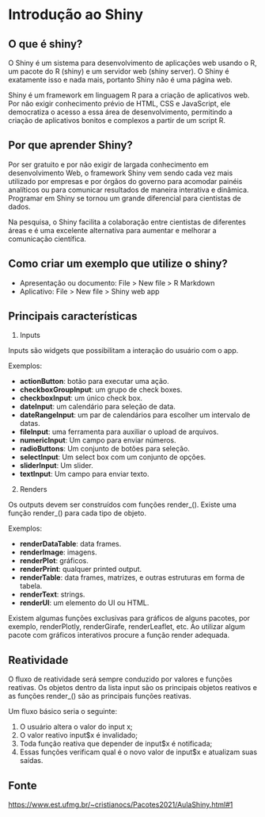 # Introdução ao Shiny

## O que é shiny?

O Shiny é um sistema para desenvolvimento de aplicações web usando o R, um pacote do R (shiny) e um servidor web (shiny server). O Shiny é exatamente isso e nada mais, portanto Shiny não é uma página web.

Shiny é um framework em linguagem R para a criação de aplicativos web. Por não exigir conhecimento prévio de HTML, CSS e JavaScript, ele democratiza o acesso a essa área de desenvolvimento, permitindo a criação de aplicativos bonitos e complexos a partir de um script R.

## Por que aprender Shiny?

Por ser gratuito e por não exigir de largada conhecimento em desenvolvimento Web, o framework Shiny vem sendo cada vez mais utilizado por empresas e por órgãos do governo para acomodar painéis analíticos ou para comunicar resultados de maneira interativa e dinâmica. Programar em Shiny se tornou um grande diferencial para cientistas de dados.

Na pesquisa, o Shiny facilita a colaboração entre cientistas de diferentes áreas e é uma excelente alternativa para aumentar e melhorar a comunicação científica.

## Como criar um exemplo que utilize o shiny?

- Apresentação ou documento: File > New file > R Markdown
- Aplicativo: File > New file > Shiny web app

## Principais características

1. Inputs

Inputs são widgets que possibilitam a interação do usuário com o app.

Exemplos:

- **actionButton**: botão para executar uma ação.
- **checkboxGroupInput**: um grupo de check boxes.
- **checkboxInput**: um único check box.
- **dateInput**: um calendário para seleção de data.
- **dateRangeInput**: um par de calendários para escolher um intervalo de datas.
- **fileInput**: uma ferramenta para auxiliar o upload de arquivos.
- **numericInput**: Um campo para enviar números.
- **radioButtons**: Um conjunto de botões para seleção.
- **selectInput**: Um select box com um conjunto de opções.
- **sliderInput**: Um slider.
- **textInput**: Um campo para enviar texto.

2. Renders

Os outputs devem ser construídos com funções render_(). Existe uma função render_() para cada tipo de objeto.

Exemplos:

- **renderDataTable**: data frames.
- **renderImage**: imagens.
- **renderPlot**: gráficos.
- **renderPrint**: qualquer printed output.
- **renderTable**: data frames, matrizes, e outras estruturas em forma de tabela.
- **renderText**: strings.
- **renderUI**: um elemento do UI ou HTML.

Existem algumas funções exclusivas para gráficos de alguns pacotes, por exemplo, renderPlotly, renderGirafe, renderLeaflet, etc. Ao utilizar algum pacote com gráficos interativos procure a função render adequada.

## Reatividade

O fluxo de reatividade será sempre conduzido por valores e funções reativas. Os objetos dentro da lista input são os principais objetos reativos e as funções render_() são as principais funções reativas.

Um fluxo básico seria o seguinte:

1. O usuário altera o valor do input x;
2. O valor reativo input$x é invalidado;
3. Toda função reativa que depender de input$x é notificada;
4. Essas funções verificam qual é o novo valor de input$x e atualizam suas saídas.

## Fonte

https://www.est.ufmg.br/~cristianocs/Pacotes2021/AulaShiny.html#1
